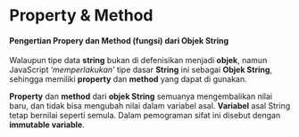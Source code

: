 # Property & Method

#### Pengertian Propery dan Method \(fungsi\) dari Objek String

Walaupun tipe data **string** bukan di defenisikan menjadi **objek**, namun JavaScript ‘_memperlakukan’_ tipe dasar **String** ini sebagai **Objek String**, sehingga memiliki **property** dan **method** yang dapat di gunakan.

**Property** dan **method** dari **objek String** semuanya mengembalikan nilai baru, dan tidak bisa mengubah nilai dalam variabel asal. **Variabel** asal String tetap bernilai seperti semula. Dalam pemograman sifat ini disebut dengan **immutable variable**.

